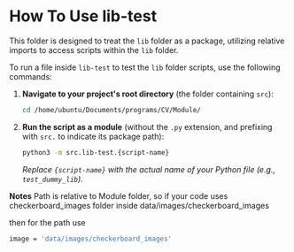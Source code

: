 # How To Use lib-test
This folder is designed to treat the `lib` folder as a package, utilizing relative imports to access scripts within the `lib` folder.

To run a file inside `lib-test` to test the `lib` folder scripts, use the following commands:

1.  **Navigate to your project's root directory** (the folder containing `src`):
    ```bash
    cd /home/ubuntu/Documents/programs/CV/Module/
    ```

2.  **Run the script as a module** (without the `.py` extension, and prefixing with `src.` to indicate its package path):
    ```bash
    python3 -m src.lib-test.{script-name}
    ```
    *Replace `{script-name}` with the actual name of your Python file (e.g., `test_dummy_lib`).*


**Notes** 
Path is relative to Module folder, so if your code uses checkerboard_images folder inside data/images/checkerboard_images

then for the path use 
```bash
image = 'data/images/checkerboard_images'
```